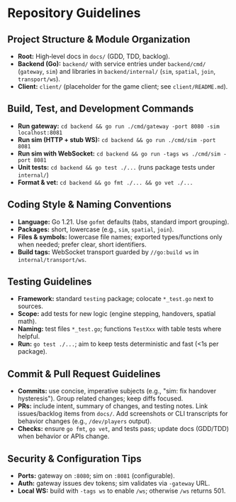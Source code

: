 # Repository Guidelines

## Project Structure & Module Organization
- **Root:** High‑level docs in `docs/` (GDD, TDD, backlog).
- **Backend (Go):** `backend/` with service entries under `backend/cmd/` (`gateway`, `sim`) and libraries in `backend/internal/` (`sim`, `spatial`, `join`, `transport/ws`).
- **Client:** `client/` (placeholder for the game client; see `client/README.md`).

## Build, Test, and Development Commands
- **Run gateway:** `cd backend && go run ./cmd/gateway -port 8080 -sim localhost:8081`
- **Run sim (HTTP + stub WS):** `cd backend && go run ./cmd/sim -port 8081`
- **Run sim with WebSocket:** `cd backend && go run -tags ws ./cmd/sim -port 8081`
- **Unit tests:** `cd backend && go test ./...` (runs package tests under `internal/`)
- **Format & vet:** `cd backend && go fmt ./... && go vet ./...`

## Coding Style & Naming Conventions
- **Language:** Go 1.21. Use `gofmt` defaults (tabs, standard import grouping).
- **Packages:** short, lowercase (e.g., `sim`, `spatial`, `join`).
- **Files & symbols:** lowercase file names; exported types/functions only when needed; prefer clear, short identifiers.
- **Build tags:** WebSocket transport guarded by `//go:build ws` in `internal/transport/ws`.

## Testing Guidelines
- **Framework:** standard `testing` package; colocate `*_test.go` next to sources.
- **Scope:** add tests for new logic (engine stepping, handovers, spatial math).
- **Naming:** test files `*_test.go`; functions `TestXxx` with table tests where helpful.
- **Run:** `go test ./...`; aim to keep tests deterministic and fast (<1s per package).

## Commit & Pull Request Guidelines
- **Commits:** use concise, imperative subjects (e.g., "sim: fix handover hysteresis"). Group related changes; keep diffs focused.
- **PRs:** include intent, summary of changes, and testing notes. Link issues/backlog items from `docs/`. Add screenshots or CLI transcripts for behavior changes (e.g., `/dev/players` output).
- **Checks:** ensure `go fmt`, `go vet`, and tests pass; update docs (GDD/TDD) when behavior or APIs change.

## Security & Configuration Tips
- **Ports:** gateway on `:8080`; sim on `:8081` (configurable).
- **Auth:** gateway issues dev tokens; sim validates via `-gateway` URL.
- **Local WS:** build with `-tags ws` to enable `/ws`; otherwise `/ws` returns 501.
